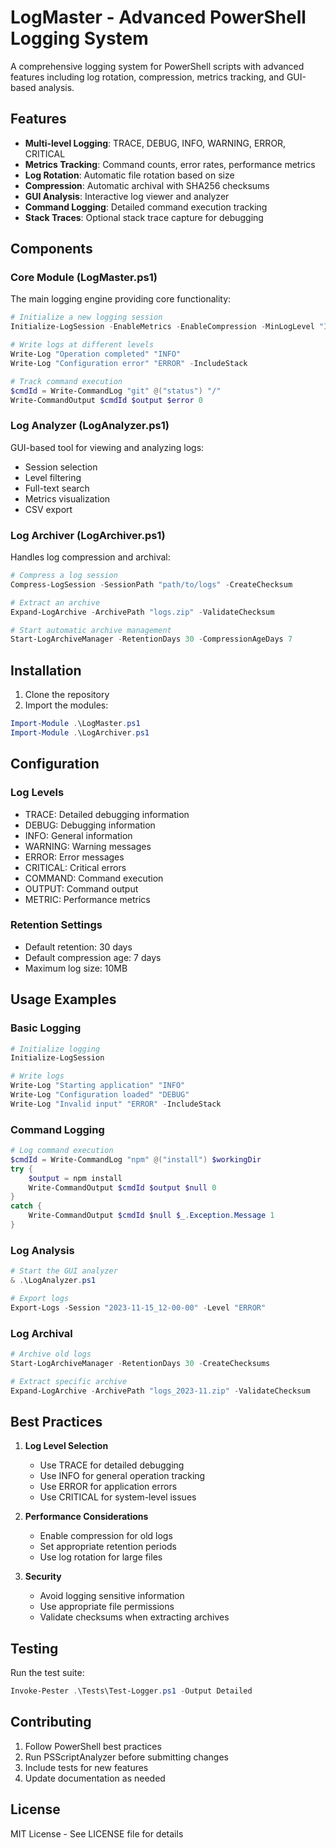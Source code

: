 # LogMaster - Advanced PowerShell Logging System

A comprehensive logging system for PowerShell scripts with advanced features including log rotation, compression, metrics tracking, and GUI-based analysis.

## Features

- **Multi-level Logging**: TRACE, DEBUG, INFO, WARNING, ERROR, CRITICAL
- **Metrics Tracking**: Command counts, error rates, performance metrics
- **Log Rotation**: Automatic file rotation based on size
- **Compression**: Automatic archival with SHA256 checksums
- **GUI Analysis**: Interactive log viewer and analyzer
- **Command Logging**: Detailed command execution tracking
- **Stack Traces**: Optional stack trace capture for debugging

## Components

### Core Module (LogMaster.ps1)
The main logging engine providing core functionality:
```powershell
# Initialize a new logging session
Initialize-LogSession -EnableMetrics -EnableCompression -MinLogLevel "INFO"

# Write logs at different levels
Write-Log "Operation completed" "INFO"
Write-Log "Configuration error" "ERROR" -IncludeStack

# Track command execution
$cmdId = Write-CommandLog "git" @("status") "/"
Write-CommandOutput $cmdId $output $error 0
```

### Log Analyzer (LogAnalyzer.ps1)
GUI-based tool for viewing and analyzing logs:
- Session selection
- Level filtering
- Full-text search
- Metrics visualization
- CSV export

### Log Archiver (LogArchiver.ps1)
Handles log compression and archival:
```powershell
# Compress a log session
Compress-LogSession -SessionPath "path/to/logs" -CreateChecksum

# Extract an archive
Expand-LogArchive -ArchivePath "logs.zip" -ValidateChecksum

# Start automatic archive management
Start-LogArchiveManager -RetentionDays 30 -CompressionAgeDays 7
```

## Installation

1. Clone the repository
2. Import the modules:
```powershell
Import-Module .\LogMaster.ps1
Import-Module .\LogArchiver.ps1
```

## Configuration

### Log Levels
- TRACE: Detailed debugging information
- DEBUG: Debugging information
- INFO: General information
- WARNING: Warning messages
- ERROR: Error messages
- CRITICAL: Critical errors
- COMMAND: Command execution
- OUTPUT: Command output
- METRIC: Performance metrics

### Retention Settings
- Default retention: 30 days
- Default compression age: 7 days
- Maximum log size: 10MB

## Usage Examples

### Basic Logging
```powershell
# Initialize logging
Initialize-LogSession

# Write logs
Write-Log "Starting application" "INFO"
Write-Log "Configuration loaded" "DEBUG"
Write-Log "Invalid input" "ERROR" -IncludeStack
```

### Command Logging
```powershell
# Log command execution
$cmdId = Write-CommandLog "npm" @("install") $workingDir
try {
    $output = npm install
    Write-CommandOutput $cmdId $output $null 0
}
catch {
    Write-CommandOutput $cmdId $null $_.Exception.Message 1
}
```

### Log Analysis
```powershell
# Start the GUI analyzer
& .\LogAnalyzer.ps1

# Export logs
Export-Logs -Session "2023-11-15_12-00-00" -Level "ERROR"
```

### Log Archival
```powershell
# Archive old logs
Start-LogArchiveManager -RetentionDays 30 -CreateChecksums

# Extract specific archive
Expand-LogArchive -ArchivePath "logs_2023-11.zip" -ValidateChecksum
```

## Best Practices

1. **Log Level Selection**
   - Use TRACE for detailed debugging
   - Use INFO for general operation tracking
   - Use ERROR for application errors
   - Use CRITICAL for system-level issues

2. **Performance Considerations**
   - Enable compression for old logs
   - Set appropriate retention periods
   - Use log rotation for large files

3. **Security**
   - Avoid logging sensitive information
   - Use appropriate file permissions
   - Validate checksums when extracting archives

## Testing

Run the test suite:
```powershell
Invoke-Pester .\Tests\Test-Logger.ps1 -Output Detailed
```

## Contributing

1. Follow PowerShell best practices
2. Run PSScriptAnalyzer before submitting changes
3. Include tests for new features
4. Update documentation as needed

## License

MIT License - See LICENSE file for details
